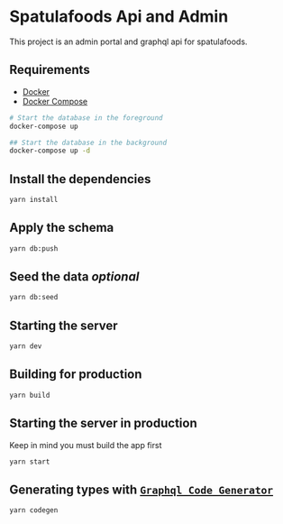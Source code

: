 # Spatulafoods Api and Admin

This project is an admin portal and graphql api for spatulafoods.

## Requirements

- [Docker](https://docs.docker.com/get-started)
- [Docker Compose](https://docs.docker.com/compose/gettingstarted/)

```zsh
# Start the database in the foreground
docker-compose up

## Start the database in the background
docker-compose up -d
```

## Install the dependencies

```zsh
yarn install
```

## Apply the schema

```zsh
yarn db:push
```

## Seed the data _optional_

```zsh
yarn db:seed
```

## Starting the server

```zsh
yarn dev
```

## Building for production

```zsh
yarn build
```

## Starting the server in production

Keep in mind you must build the app first

```zsh
yarn start
```

## Generating types with [`Graphql Code Generator`](https://www.graphql-code-generator.com/)

```zsh
yarn codegen
```
